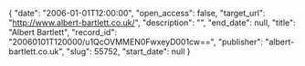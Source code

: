 {
  "date": "2006-01-01T12:00:00", 
  "open_access": false, 
  "target_url": "http://www.albert-bartlett.co.uk/", 
  "description": "", 
  "end_date": null, 
  "title": "Albert Bartlett", 
  "record_id": "20060101T120000/u1QcOVMMEN0FwxeyD001cw==", 
  "publisher": "albert-bartlett.co.uk", 
  "slug": 55752, 
  "start_date": null
}

